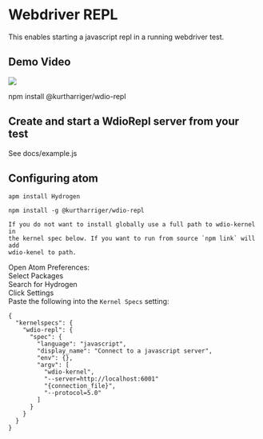 # Webdriver REPL

This enables starting a javascript repl in a running webdriver test.
## Demo Video
[![](https://i.ytimg.com/vi/kdM05ChhLQE/hqdefault.jpg)](https://www.youtube.com/watch?v=kdM05ChhLQE)

npm install @kurtharriger/wdio-repl

## Create and start a WdioRepl server from your test

See docs/example.js


## Configuring atom


```
apm install Hydrogen

```


`npm install -g @kurtharriger/wdio-repl`

    If you do not want to install globally use a full path to wdio-kernel in
    the kernel spec below. If you want to run from source `npm link` will add
    wdio-kenel to path.

Open Atom Preferences:  
Select Packages  
Search for Hydrogen  
Click Settings  
Paste the following into the `Kernel Specs` setting:  

```
{
  "kernelspecs": {
    "wdio-repl": {
      "spec": {
        "language": "javascript",
        "display_name": "Connect to a javascript server",
        "env": {},
        "argv": [
          "wdio-kernel",
          "--server=http://localhost:6001"
          "{connection_file}",
          "--protocol=5.0"
        ]
      }
    }
  }
}
```
